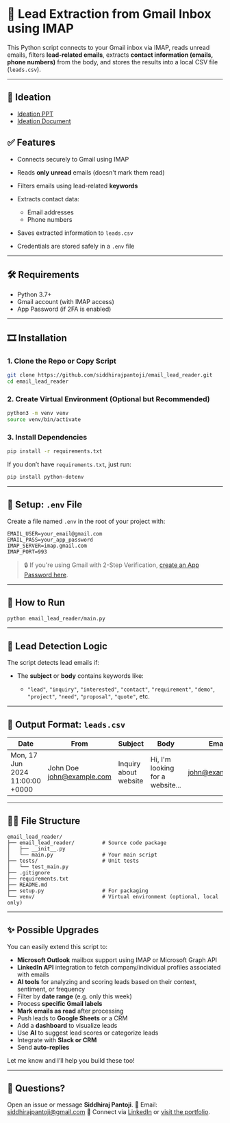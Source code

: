 # 📧 Lead Extraction from Gmail Inbox using IMAP

This Python script connects to your Gmail inbox via IMAP, reads unread emails, filters **lead-related emails**, extracts **contact information (emails, phone numbers)** from the body, and stores the results into a local CSV file (`leads.csv`).

---

## 🧠 Ideation
* [Ideation PPT](./ideation-ppt.md)
* [Ideation Document](./ideation.md)


## ✅ Features

* Connects securely to Gmail using IMAP
* Reads **only unread** emails (doesn't mark them read)
* Filters emails using lead-related **keywords**
* Extracts contact data:

  * Email addresses
  * Phone numbers
* Saves extracted information to `leads.csv`
* Credentials are stored safely in a `.env` file

---

## 🛠 Requirements

* Python 3.7+
* Gmail account (with IMAP access)
* App Password (if 2FA is enabled)

---

## 🎞 Installation

### 1. Clone the Repo or Copy Script

```bash
git clone https://github.com/siddhirajpantoji/email_lead_reader.git
cd email_lead_reader
```

### 2. Create Virtual Environment (Optional but Recommended)

```bash
python3 -m venv venv
source venv/bin/activate
```

### 3. Install Dependencies

```bash
pip install -r requirements.txt
```

If you don’t have `requirements.txt`, just run:

```bash
pip install python-dotenv
```

---

## 🔐 Setup: `.env` File

Create a file named `.env` in the root of your project with:

```env
EMAIL_USER=your_email@gmail.com
EMAIL_PASS=your_app_password
IMAP_SERVER=imap.gmail.com
IMAP_PORT=993
```

> 🔒 If you're using Gmail with 2-Step Verification, [create an App Password here](https://myaccount.google.com/apppasswords).

---

## 🚀 How to Run

```bash
python email_lead_reader/main.py
```

---

## 🧐 Lead Detection Logic

The script detects lead emails if:

* The **subject** or **body** contains keywords like:

  * `"lead"`, `"inquiry"`, `"interested"`, `"contact"`, `"requirement"`, `"demo"`, `"project"`, `"need"`, `"proposal"`, `"quote"`, etc.

---

## 📄 Output Format: `leads.csv`

| Date                            | From                                                 | Subject               | Body                             | Emails                                      | Phones         |
| ------------------------------- | ---------------------------------------------------- | --------------------- | -------------------------------- | ------------------------------------------- | -------------- |
| Mon, 17 Jun 2024 11:00:00 +0000 | John Doe [john@example.com](mailto:john@example.com) | Inquiry about website | Hi, I'm looking for a website... | [john@example.com](mailto:john@example.com) | +91 9876543210 |

---

## 🧙‍♂️ File Structure

```
email_lead_reader/
├── email_lead_reader/         # Source code package
│   ├── __init__.py
│   └── main.py                # Your main script
├── tests/                     # Unit tests
│   └── test_main.py
├── .gitignore
├── requirements.txt
├── README.md
├── setup.py                   # For packaging
└── venv/                      # Virtual environment (optional, local only)
```

---

## ✨ Possible Upgrades

You can easily extend this script to:



* **Microsoft Outlook** mailbox support using IMAP or Microsoft Graph API
* **LinkedIn API** integration to fetch company/individual profiles associated with emails
* **AI tools** for analyzing and scoring leads based on their context, sentiment, or frequency
* Filter by **date range** (e.g. only this week)
* Process **specific Gmail labels**
* **Mark emails as read** after processing
* Push leads to **Google Sheets** or a CRM
* Add a **dashboard** to visualize leads
* Use **AI** to suggest lead scores or categorize leads
* Integrate with **Slack or CRM**
* Send **auto-replies**

Let me know and I’ll help you build these too!

---

## 📢 Questions?

Open an issue or message **Siddhiraj Pantoji**.
📧 Email: [siddhirajpantoji@gmail.com](mailto:siddhirajpantoji@gmail.com)
🔗 Connect via [LinkedIn](https://www.linkedin.com/in/siddhiraj-pantoji/) or [visit the portfolio](https://siddhirajpantoji.github.io/).
